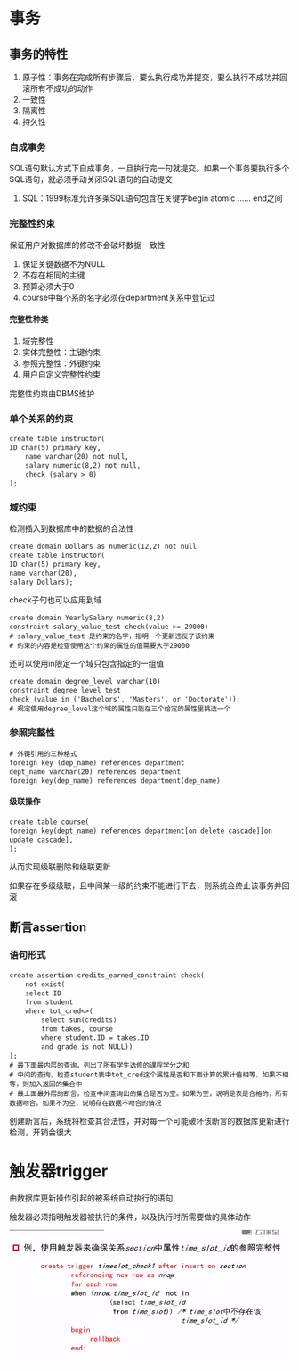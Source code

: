 # 事务

## 事务的特性

1. 原子性：事务在完成所有步骤后，要么执行成功并提交，要么执行不成功并回滚所有不成功的动作
2. 一致性
3. 隔离性
4. 持久性



### 自成事务

SQL语句默认方式下自成事务，一旦执行完一句就提交。如果一个事务要执行多个SQL语句，就必须手动关闭SQL语句的自动提交

1. SQL：1999标准允许多条SQL语句包含在关键字begin atomic …… end之间



### 完整性约束

保证用户对数据库的修改不会破坏数据一致性 

1. 保证关键数据不为NULL
2. 不存在相同的主键
3. 预算必须大于0
4. course中每个系的名字必须在department关系中登记过



#### 完整性种类

1. 域完整性
2. 实体完整性：主键约束
3. 参照完整性：外键约束
4. 用户自定义完整性约束

完整性约束由DBMS维护



### 单个关系的约束

```mysql
create table instructor(
ID char(5) primary key,
    name varchar(20) not null,
    salary numeric(8,2) not null,
    check (salary > 0)
);
```



### 域约束

检测插入到数据库中的数据的合法性

```mysql
create domain Dollars as numeric(12,2) not null
create table instructor(
ID char(5) primary key,
name varchar(20),
salary Dollars);
```

check子句也可以应用到域

```mysql
create domain YearlySalary numeric(8,2)
constraint salary_value_test check(value >= 29000)
# salary_value_test 是约束的名字，指明一个更新违反了该约束
# 约束的内容是检查使用这个约束的属性的值需要大于29000
```



还可以使用in限定一个域只包含指定的一组值

```mysql
create domain degree_level varchar(10)
constraint degree_level_test 
check (value in ('Bachelors', 'Masters', or 'Doctorate'));
# 规定使用degree_level这个域的属性只能在三个给定的属性里挑选一个
```



### 参照完整性

```mysql
# 外键引用的三种格式
foreign key (dep_name) references department
dept_name varchar(20) references department
foreign key(dep_name) references department(dep_name)
```

#### 级联操作

```mysql
create table course(
foreign key(dept_name) references department[on delete cascade][on update cascade],
);
```

从而实现级联删除和级联更新

如果存在多级级联，且中间某一级的约束不能进行下去，则系统会终止该事务并回滚	



## 断言assertion

### 语句形式

```mysql
create assertion credits_earned_constraint check(
    not exist(
    select ID
    from student
    where tot_cred<>(
    	select sun(credits)
    	from takes, course
    	where student.ID = takes.ID
    	and grade is not NULL))
);
# 最下面最内层的查询，列出了所有学生选修的课程学分之和
# 中间的查询，检查student表中tot_cred这个属性是否和下面计算的累计值相等，如果不相等，则加入返回的集合中
# 最上面最外层的断言，检查中间查询出的集合是否为空。如果为空，说明是表是合格的，所有数据吻合。如果不为空，说明存在数据不吻合的情况
```

创建断言后，系统将检查其合法性，并对每一个可能破坏该断言的数据库更新进行检测，开销会很大



# 触发器trigger

由数据库更新操作引起的被系统自动执行的语句

触发器必须指明触发器被执行的条件，以及执行时所需要做的具体动作

![image-20210303221035299](image-20210303221035299.png)

 